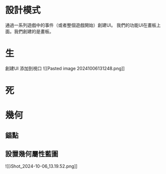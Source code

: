 # 設計模式

通過一系列遊戲中的事件（或者整個遊戲開始）創建UI。
我們的功能UI在畫板上面。我們創建的是畫板。

# 生
創建UI
添加到視口
![[Pasted image 20241006131248.png]]
# 死

# 幾何
## 錨點
## 設置幾何屬性藍圖
![[iShot_2024-10-06_13.19.52.png]]